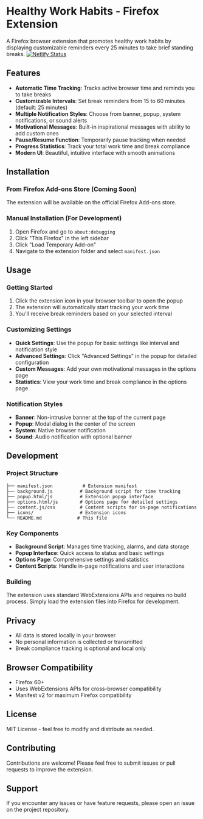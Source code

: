 # Healthy Work Habits - Firefox Extension

A Firefox browser extension that promotes healthy work habits by displaying customizable reminders every 25 minutes to take brief standing breaks.
[![Netlify Status](https://api.netlify.com/api/v1/badges/a89565ae-25a2-4f49-8565-6a540d4e9a90/deploy-status)](https://app.netlify.com/projects/dulcet-khapse-4c4c60/deploys)
## Features

- **Automatic Time Tracking**: Tracks active browser time and reminds you to take breaks
- **Customizable Intervals**: Set break reminders from 15 to 60 minutes (default: 25 minutes)
- **Multiple Notification Styles**: Choose from banner, popup, system notifications, or sound alerts
- **Motivational Messages**: Built-in inspirational messages with ability to add custom ones
- **Pause/Resume Function**: Temporarily pause tracking when needed
- **Progress Statistics**: Track your total work time and break compliance
- **Modern UI**: Beautiful, intuitive interface with smooth animations

## Installation

### From Firefox Add-ons Store (Coming Soon)
The extension will be available on the official Firefox Add-ons store.

### Manual Installation (For Development)
1. Open Firefox and go to `about:debugging`
2. Click "This Firefox" in the left sidebar
3. Click "Load Temporary Add-on"
4. Navigate to the extension folder and select `manifest.json`

## Usage

### Getting Started
1. Click the extension icon in your browser toolbar to open the popup
2. The extension will automatically start tracking your work time
3. You'll receive break reminders based on your selected interval

### Customizing Settings
- **Quick Settings**: Use the popup for basic settings like interval and notification style
- **Advanced Settings**: Click "Advanced Settings" in the popup for detailed configuration
- **Custom Messages**: Add your own motivational messages in the options page
- **Statistics**: View your work time and break compliance in the options page

### Notification Styles
- **Banner**: Non-intrusive banner at the top of the current page
- **Popup**: Modal dialog in the center of the screen
- **System**: Native browser notification
- **Sound**: Audio notification with optional banner

## Development

### Project Structure
```
├── manifest.json           # Extension manifest
├── background.js          # Background script for time tracking
├── popup.html/js          # Extension popup interface
├── options.html/js        # Options page for detailed settings
├── content.js/css         # Content scripts for in-page notifications
├── icons/                 # Extension icons
└── README.md             # This file
```

### Key Components
- **Background Script**: Manages time tracking, alarms, and data storage
- **Popup Interface**: Quick access to status and basic settings
- **Options Page**: Comprehensive settings and statistics
- **Content Scripts**: Handle in-page notifications and user interactions

### Building
The extension uses standard WebExtensions APIs and requires no build process. Simply load the extension files into Firefox for development.

## Privacy

- All data is stored locally in your browser
- No personal information is collected or transmitted
- Break compliance tracking is optional and local only

## Browser Compatibility

- Firefox 60+
- Uses WebExtensions APIs for cross-browser compatibility
- Manifest v2 for maximum Firefox compatibility

## License

MIT License - feel free to modify and distribute as needed.

## Contributing

Contributions are welcome! Please feel free to submit issues or pull requests to improve the extension.

## Support

If you encounter any issues or have feature requests, please open an issue on the project repository.
